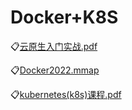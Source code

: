 # Docker+K8S

:clipboard:[云原生入门实战.pdf](/file/云原生入门实战.pdf)

:clipboard:[Docker2022.mmap](/file/Docker2022.mmap)

:clipboard:[kubernetes(k8s)课程.pdf](file/kubernetes(k8s)课程.pdf)
